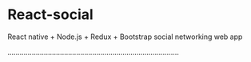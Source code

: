 # React-social
React native + Node.js + Redux + Bootstrap social networking web app

.....................................................................................
